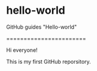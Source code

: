 # hello-world
GitHub guides "Hello-world"

=======================

Hi everyone!

This is my first GitHub reporsitory.
